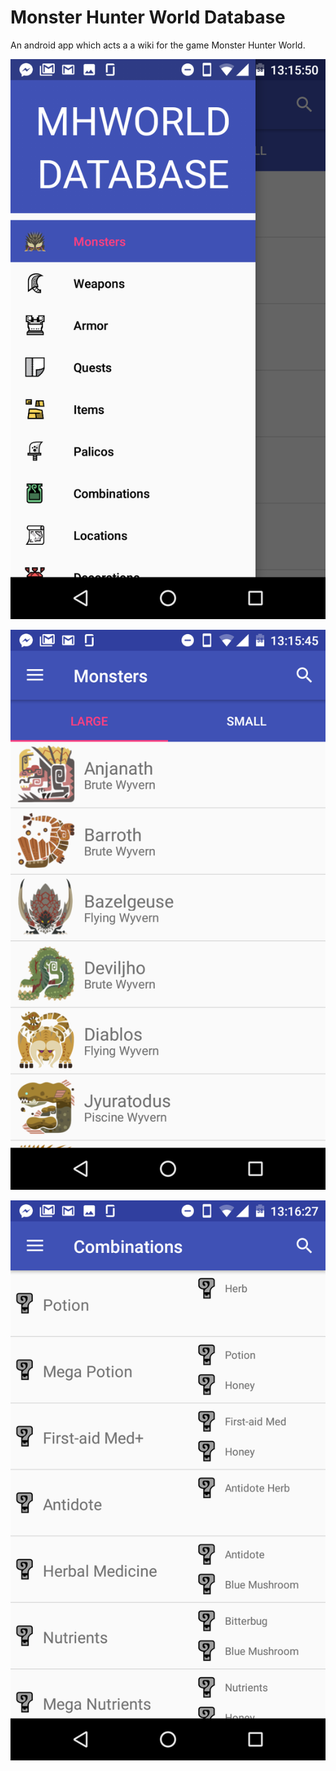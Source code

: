 # Monster Hunter World Database

An android app which acts a a wiki for the game Monster Hunter World.

![Alt text](Screenshots/nav_drawer.png?raw=true)

![Alt text](Screenshots/monster_list_screen.png?raw=true)

![Alt text](Screenshots/combination_screen.png?raw=true)
